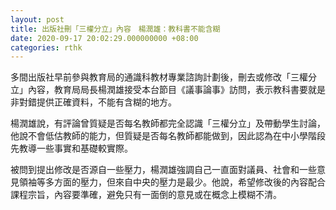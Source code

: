 ```yaml
---
layout: post
title: 出版社刪「三權分立」內容　楊潤雄：教科書不能含糊
date: 2020-09-17 20:02:29.000000000 +08:00
categories: rthk
---
```


多間出版社早前參與教育局的通識科教材專業諮詢計劃後，刪去或修改「三權分立」內容，教育局局長楊潤雄接受本台節目《議事論事》訪問，表示教科書要就是非對錯提供正確資料，不能有含糊的地方。 

楊潤雄說，有評論曾質疑是否每名教師都完全認識「三權分立」及帶動學生討論，他說不會低估教師的能力，但質疑是否每名教師都能做到，因此認為在中小學階段先教導一些事實和基礎較實際。

被問到提出修改是否源自一些壓力，楊潤雄強調自己一直面對議員、社會和一些意見領袖等多方面的壓力，但來自中央的壓力是最少。他說，希望修改後的內容配合課程宗旨，內容要準確，避免只有一面倒的意見或在概念上模糊不清。
